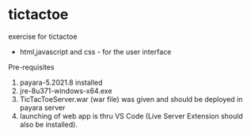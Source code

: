 # tictactoe
exercise for tictactoe
- html,javascript and css - for the user interface

Pre-requisites
1. payara-5.2021.8 installed
2. jre-8u371-windows-x64.exe
3. TicTacToeServer.war (war file) was given and should be deployed in payara server
4. launching of web app is thru VS Code (Live Server Extension should also be installed).


